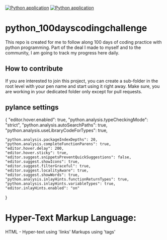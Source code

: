 [![Python application](https://github.com/rathoddharmendra/python_100dayscodingchallenge/actions/workflows/python-app.yml/badge.svg?branch=main&event=workflow_run)](https://github.com/rathoddharmendra/python_100dayscodingchallenge/actions/workflows/python-app.yml)  [![Python application](https://github.com/rathoddharmendra/python_100dayscodingchallenge/actions/workflows/python-app.yml/badge.svg?branch=main)](https://github.com/rathoddharmendra/python_100dayscodingchallenge/actions/workflows/python-app.yml)

# python_100dayscodingchallenge

This repo is created for me to follow along 100 days of coding practice with python programming. Part of the deal I made to myself and to the community, I am going to track my progress here daily.

## How to contribute
If you are interested to join this project, you can create a sub-folder in the root level with your pen name and start using it right away. Make sure, you are working in your dedicated folder only except for pull requests.


## pylance settings

{
    "editor.hover.enabled": true,
    "python.analysis.typeCheckingMode": "strict",
    "python.analysis.autoSearchPaths": true,
    "python.analysis.useLibraryCodeForTypes": true,

    "python.analysis.packageIndexDepths": 20,
    "python.analysis.completeFunctionParens": true,
    "editor.hover.delay": 200,
    "editor.hover.sticky": true,
    "editor.suggest.snippetsPreventQuickSuggestions": false,
    "editor.suggest.showIcons": true,
    "editor.suggest.filterGraceful": true,
    "editor.suggest.localityAware": true,
    "editor.suggest.showWords": true,
    "python.analysis.inlayHints.functionReturnTypes": true,
    "python.analysis.inlayHints.variableTypes": true,
    "editor.inlayHints.enabled": "on"

}

# Hyper-Text Markup Language:
HTML - Hyper-text using 'links'
Markups using 'tags'